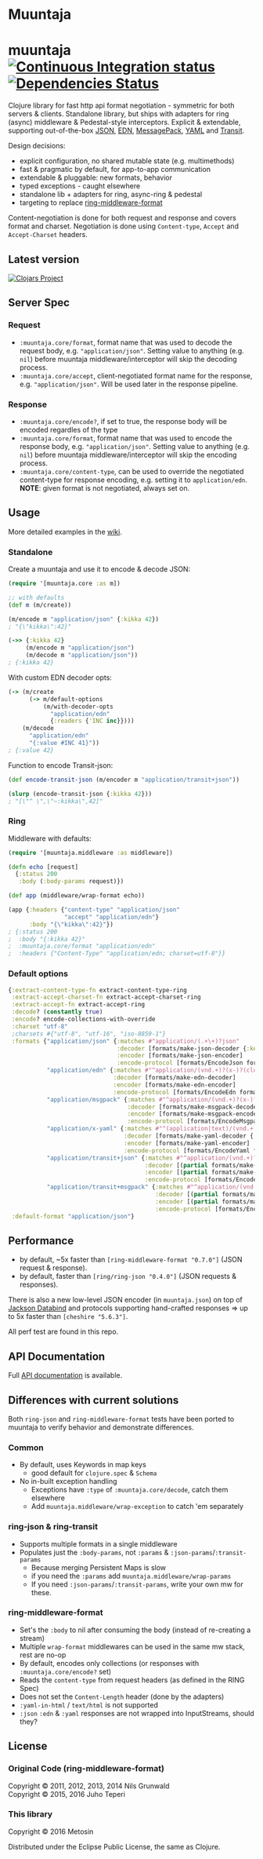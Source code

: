 # Muuntaja

# muuntaja [![Continuous Integration status](https://secure.travis-ci.org/metosin/muuntaja.png)](http://travis-ci.org/metosin/muuntaja) [![Dependencies Status](http://jarkeeper.com/metosin/muuntaja/status.svg)](http://jarkeeper.com/metosin/muuntaja)

Clojure library for fast http api format negotiation - symmetric for both servers & clients.
Standalone library, but ships with adapters for ring (async) middleware & Pedestal-style interceptors.
Explicit & extendable, supporting out-of-the-box [JSON](http://www.json.org/), [EDN](https://github.com/edn-format/edn),
[MessagePack](http://msgpack.org/), [YAML](http://yaml.org/) and [Transit](https://github.com/cognitect/transit-format).

Design decisions:

- explicit configuration, no shared mutable state (e.g. multimethods)
- fast & pragmatic by default, for app-to-app communication
- extendable & pluggable: new formats, behavior
- typed exceptions - caught elsewhere
- standalone lib + adapters for ring, async-ring & pedestal
- targeting to replace [ring-middleware-format](https://github.com/ngrunwald/ring-middleware-format)

Content-negotiation is done for both request and response and covers format and charset. Negotiation is
done using `Content-type`, `Accept` and `Accept-Charset` headers.

## Latest version

[![Clojars Project](http://clojars.org/metosin/muuntaja/latest-version.svg)](http://clojars.org/metosin/muuntaja)

## Server Spec

### Request

* `:muuntaja.core/format`, format name that was used to decode the request body, e.g. `"application/json"`.
   Setting value to anything (e.g. `nil`) before muuntaja middleware/interceptor will skip the decoding process.
* `:muuntaja.core/accept`, client-negotiated format name for the response, e.g. `"application/json"`. Will
   be used later in the response pipeline.

### Response

* `:muuntaja.core/encode?`, if set to true, the response body will be encoded regardles of the type
* `:muuntaja.core/format`, format name that was used to encode the response body, e.g. `"application/json"`.
   Setting value to anything (e.g. `nil`) before muuntaja middleware/interceptor will skip the encoding process.
* `:muuntaja.core/content-type`, can be used to override the negotiated content-type for response encoding,
   e.g. setting it to `application/edn`. **NOTE**: given format is not negotiated, always set on.

## Usage

More detailed examples in the [wiki](https://github.com/metosin/muuntaja/wiki).

### Standalone

Create a muuntaja and use it to encode & decode JSON:

```clj
(require '[muuntaja.core :as m])

;; with defaults
(def m (m/create))

(m/encode m "application/json" {:kikka 42})
; "{\"kikka\":42}"

(->> {:kikka 42}
     (m/encode m "application/json")
     (m/decode m "application/json"))
; {:kikka 42}
```

With custom EDN decoder opts:

```clj
(-> (m/create
      (-> m/default-options
          (m/with-decoder-opts 
            "application/edn"
            {:readers {'INC inc}})))
    (m/decode 
      "application/edn" 
      "{:value #INC 41}"))
; {:value 42}    
```

Function to encode Transit-json:

```clj
(def encode-transit-json (m/encoder m "application/transit+json"))

(slurp (encode-transit-json {:kikka 42}))
; "[\"^ \",\"~:kikka\",42]"
```

### Ring

Middleware with defaults:

```clj
(require '[muuntaja.middleware :as middleware])

(defn echo [request]
  {:status 200
   :body (:body-params request)})

(def app (middleware/wrap-format echo))

(app {:headers {"content-type" "application/json"
                "accept" "application/edn"}
      :body "{\"kikka\":42}"})
; {:status 200
;  :body "{:kikka 42}"
;  :muuntaja.core/format "application/edn"
;  :headers {"Content-Type" "application/edn; charset=utf-8"}}
```

### Default options

```clj
{:extract-content-type-fn extract-content-type-ring
 :extract-accept-charset-fn extract-accept-charset-ring
 :extract-accept-fn extract-accept-ring
 :decode? (constantly true)
 :encode? encode-collections-with-override
 :charset "utf-8"
 ;charsets #{"utf-8", "utf-16", "iso-8859-1"}
 :formats {"application/json" {:matches #"application/(.+\+)?json"
                               :decoder [formats/make-json-decoder {:keywords? true}]
                               :encoder [formats/make-json-encoder]
                               :encode-protocol [formats/EncodeJson formats/encode-json]}
           "application/edn" {:matches #"^application/(vnd.+)?(x-)?(clojure|edn)"
                              :decoder [formats/make-edn-decoder]
                              :encoder [formats/make-edn-encoder]
                              :encode-protocol [formats/EncodeEdn formats/encode-edn]}
           "application/msgpack" {:matches #"^application/(vnd.+)?(x-)?msgpack"
                                  :decoder [formats/make-msgpack-decoder {:keywords? true}]
                                  :encoder [formats/make-msgpack-encoder]
                                  :encode-protocol [formats/EncodeMsgpack formats/encode-msgpack]}
           "application/x-yaml" {:matches #"^(application|text)/(vnd.+)?(x-)?yaml"
                                 :decoder [formats/make-yaml-decoder {:keywords true}]
                                 :encoder [formats/make-yaml-encoder]
                                 :encode-protocol [formats/EncodeYaml formats/encode-yaml]}
           "application/transit+json" {:matches #"^application/(vnd.+)?(x-)?transit\+json"
                                       :decoder [(partial formats/make-transit-decoder :json)]
                                       :encoder [(partial formats/make-transit-encoder :json)]
                                       :encode-protocol [formats/EncodeTransitJson formats/encode-transit-json]}
           "application/transit+msgpack" {:matches #"^application/(vnd.+)?(x-)?transit\+msgpack"
                                          :decoder [(partial formats/make-transit-decoder :msgpack)]
                                          :encoder [(partial formats/make-transit-encoder :msgpack)]
                                          :encode-protocol [formats/EncodeTransitMessagePack formats/encode-transit-msgpack]}}
 :default-format "application/json"}
 ```

## Performance

* by default, ~5x faster than `[ring-middleware-format "0.7.0"]` (JSON request & response).
* by default, faster than `[ring/ring-json "0.4.0"]` (JSON requests & responses).

There is also a new low-level JSON encoder (in `muuntaja.json`) on top of 
[Jackson Databind](https://github.com/FasterXML/jackson-databind) and protocols supporting
hand-crafted responses => up to 5x faster than `[cheshire "5.6.3"]`.

All perf test are found in this repo.

## API Documentation

Full [API documentation](http://metosin.github.com/muuntaja) is available.

## Differences with current solutions

Both `ring-json` and `ring-middleware-format` tests have been ported to muuntaja to
verify behavior and demonstrate differences. 

### Common

* By default, uses Keywords in map keys
  * good default for `clojure.spec` & `Schema`
* No in-built exception handling
  * Exceptions have `:type` of `:muuntaja.core/decode`, catch them elsewhere
  * Add `muuntaja.middleware/wrap-exception` to catch 'em separately

### ring-json & ring-transit

* Supports multiple formats in a single middleware
* Populates just the `:body-params`, not `:params` & `:json-params`/`:transit-params`
  * Because merging Persistent Maps is slow
  * if you need the `:params` add `muuntaja.middleware/wrap-params`
  * If you need `:json-params`/`:transit-params`, write your own mw for these.

### ring-middleware-format

* Set's the `:body` to nil after consuming the body (instead of re-creating a stream)
* Multiple `wrap-format` middlewares can be used in the same mw stack, rest are no-op
* By default, encodes only collections (or responses with `:muuntaja.core/encode?` set)
* Reads the `content-type` from request headers (as defined in the RING Spec)
* Does not set the `Content-Length` header (done by the adapters)
* `:yaml-in-html` / `text/html` is not supported
* `:json` `:edn` & `:yaml` responses are not wrapped into InputStreams, should they?

## License

### Original Code (ring-middleware-format)

Copyright &copy; 2011, 2012, 2013, 2014 Nils Grunwald<br>
Copyright &copy; 2015, 2016 Juho Teperi

### This library

Copyright &copy; 2016 Metosin

Distributed under the Eclipse Public License, the same as Clojure.
